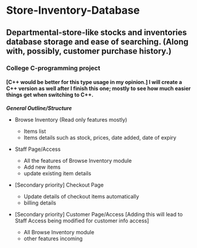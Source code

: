 # Store-Inventory-Database
## Departmental-store-like stocks and inventories database storage and ease of searching. (Along with, possibly, customer purchase history.)
### College C-programming project
#### [C++ would be better for this type usage in my opinion.] I will create a C++ version as well after I finish this one; mostly to see how much easier things get when switching to C++. 


<p><b><i>General Outline/Structure</i></b></p>

* Browse Inventory (Read only features mostly)
  * <tab> Items list
  * <tab> Items details such as stock, prices, date added, date of expiry

* Staff Page/Access
  * <tab> All the features of Browse Inventory module
  * <tab> Add new items
  * <tab> update existing item details

* [Secondary priority] Checkout Page
  * <tab> Update details of checkout items automatically
  * <tab> billing details

* [Secondary priority] Customer Page/Access [Adding this will lead to Staff Access being modified for customer info access]
  * <tab> All Browse Inventory module
  * <tab> other features incoming
